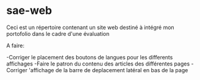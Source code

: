 # sae-web
 Ceci est un répertoire contenant un site web destiné à intégré mon portofolio dans le cadre d'une évaluation

 A faire:

-Corriger le placement des boutons de langues pour les differents affichages
-Faire le patron du contenu des articles des différentes pages
-Corriger 'affichage de la barre de deplacement latéral en bas de la page
